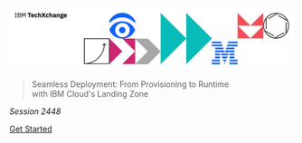 <img src="header.jpg">

> Seamless Deployment: From Provisioning to Runtime<br/>
> with IBM Cloud's Landing Zone

_Session 2448_

[Get Started](#main)
